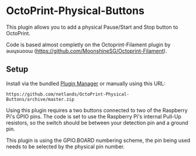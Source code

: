 # OctoPrint-Physical-Buttons

This plugin allows you to add a physical Pause/Start and Stop button to OctoPrint.

Code is based almost completly on the Octoprint-Filament plugin by ǝuıɥsuooɯ (https://github.com/MoonshineSG/Octoprint-Filament).


## Setup

Install via the bundled [Plugin Manager](https://github.com/foosel/OctoPrint/wiki/Plugin:-Plugin-Manager)
or manually using this URL:

    https://github.com/netlands/OctoPrint-Physical-Buttons/archive/master.zip

Using this plugin requires a two buttons connected to two of the Raspberry Pi's GPIO pins. The code is set to use the Raspberry Pi's internal Pull-Up resistors, so the switch should be between your detection pin and a ground pin.

This plugin is using the GPIO.BOARD numbering scheme, the pin being used needs to be selected by the physical pin number.